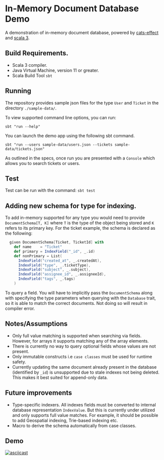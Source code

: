 # In-Memory Document Database Demo

A demonstration of in-memory document database, powered by [cats-effect](https://typelevel.org/cats-effect/) and [scala 3](https://docs.scala-lang.org/scala3/).

## Build Requirements.

* Scala 3 compiler.
* Java Virtual Machine, version 11 or greater.
* Scala Build Tool `sbt`

## Running

The repository provides sample json files for the type `User` and `Ticket` in the directory `./sample-data/`. 

To view supported command line options, you can run:
```shell
sbt "run --help"
```

You can launch the demo app using the following sbt command.

```shell
sbt "run --users sample-data/users.json --tickets sample-data/tickets.json"
```

As outlined in the specs, once run you are presented with a `Console` which allows you to search tickets or users.

## Test

Test can be run with the command: `sbt test`

## Adding new schema for type for indexing.

To add in-memory supported for any type you would need to provide `DocumentSchema[T, K]` where `T` is the type of the object being stored and `K` refers to its primary key. For the ticket example, the schema is declared as the following:

```scala
  given DocumentSchema[Ticket, TicketId] with
    def name    = "Ticket"
    def primary = IndexField("_id", _.id)
    def nonPrimary = List(
      IndexField("created_at", _.createdAt),
      IndexField("type", _.ticketType),
      IndexField("subject", _.subject),
      IndexField("assignee_id", _.assigneeId),
      IndexField("tags", _.tags)
    )
```

To query a field. You will have to implicitly pass the `DocumentSchema` along with specifying the type parameters when querying with the `Database` trait, so it is able to match the correct documents. Not doing so will result in compiler error.

## Notes/Assumptions

* Only full value matching is supported when searching via fields. However, for arrays it supports matching any of the array elements.
* There is currently no way to query optional fields whose values are not present.
* Only immutable constructs i.e `case classes` must be used for runtime safety.
* Currently updating the same document already present in the database (identified by `_id`) is unsupported due to stale indexes not being deleted. This makes it best suited for append-only data. 

## Future improvements

* Type-specific indexers. All indexes fields must be converted to internal database representation `IndexValue`. But this is currently under utilized and only supports full value matches. 
For example, it should be possible to add Geospatial indexing, Trie-based indexing etc.
* Macro to derive the schema automatically from case classes.

## Demo 

[![asciicast](https://asciinema.org/a/m27QSxw5GC1EYCRep4c59Fn56.svg)](https://asciinema.org/a/m27QSxw5GC1EYCRep4c59Fn56)
